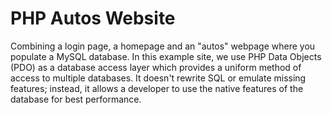 # PHP Autos Website
Combining a login page, a homepage and an "autos" webpage where you populate a MySQL database. 
In this example site, we use PHP Data Objects (PDO) as a database access layer which provides a uniform method of access to multiple databases. It doesn't rewrite SQL or emulate missing features; instead, it allows a developer to use the native features of the database for best performance.
